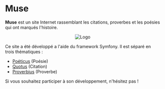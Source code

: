 # Muse

**Muse** est un site Internet rassemblant les citations, proverbes et les poésies qui ont marqués l'histoire.

<p align="center">
  <img src="/public/photo/favicon.ico" alt="Logo">
</p>

Ce site a été développé a l'aide du framework Symfony. Il est séparé en trois thématiques :

- [Poéticus](http://poeticus.wakonda.guru/) (Poésie)
- [Quotus](http://quotus.wakonda.guru/) (Citation)
- [Proverbius](http://proverbius.wakonda.guru/) (Proverbe)

Si vous souhaitez participer à son développement, n'hésitez pas !